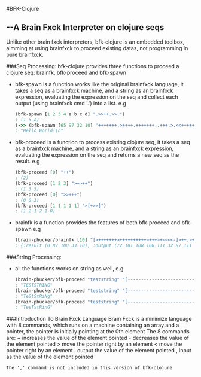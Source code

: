 #BFK-Clojure
##	--A Brain Fxck Interpreter on clojure seqs

Unlike other brain fxck interpreters, bfk-clojure is an embedded toolbox, aimming at using brainfxck to proceed existing datas, not programming in pure brainfxck.

###Seq Processing:
bfk-clojure provides three functions to proceed a clojure seq: brainfk, bfk-proceed and bfk-spawn
* bfk-spawn is a function works like the original brainfxck language,
	it takes a seq as a brainfxck machine, and a string as an brainfxck expression, evaluating the expression on the seq and collect each output (using brainfxck cmd '.') into a list.
	e.g
	```clojure
	(bfk-spawn [1 2 3 4 a b c d] ".>>++.>>.")
	; (1 5 a)
	(->> (bfk-spawn [65 97 32 10] "+++++++.>++++.+++++++..+++.>.<<+++++++++++++++.>.+++.------.--------.>+.>.") (map char) (apply str))
	; "Hello World!\n"
	```

* bfk-proceed is a function to process existing clojure seq,
	it takes a seq as a brainfxck machine, and a string as an brainfxck expression, evaluating the expression on the seq and returns a new seq as the result.
	e.g
	```clojure
	(bfk-proceed [0] "++")
	; (2)
	(bfk-proceed [1 2 3] ">+>++")
	; (1 3 5)
	(bfk-proceed [0] ">>+++")
	; (0 0 3)
	(bfk-proceed [1 1 1 1 1] ">[+>>]")
	; (1 2 1 2 1 0)
	```

* brainfk is a function provides the features of both bfk-proceed and bfk-spawn
	e.g
	```clojure
	(brain-phucker/brainfk [10] "[>+++++++>++++++++++>+++>+<<<<-]>++.>+.+++++++..+++.>++.<<+++++++++++++++.>.+++.------.--------.>+.>.")
	; {:result (0 87 100 33 10), :output (72 101 108 108 111 32 87 111 114 108 100 33 10)}
	```

###String Processing:
* all the functions works on string as well,
   	e.g
	```clojure
	(brain-phucker/bfk-proceed "teststring" "[-------------------------------->]")
	; "TESTSTRING"
	(brain-phucker/bfk-proceed "teststring" "[-------------------------------->>]")
	; "TeStStRiNg"
	(brain-phucker/bfk-proceed "teststring" "[-------------------------------->>>]")
	; "TesTstRinG"
	```

###Introduction To Brain Fxck Language
	Brain Fxck is a minimize language with 8 commands, which runs on a machine containing an array and a pointer, the pointer is initially pointing at the 0th element
	The 8 commands are:
	+ increases the value of the element pointed
	- decreases the value of the element pointed
	> move the pointer right by an element
	< move the pointer right by an element
	. output the value of the element pointed
	, input as the value of the element pointed

	The ',' command is not included in this version of bfk-clojure
